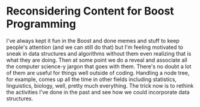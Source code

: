 # Reconsidering Content for Boost Programming

I've always kept it fun in the Boost and done memes and stuff to keep
people's attention (and we can still do that) but I'm feeling motivated
to sneak in data structures and algorithms without them even realizing
that is what they are doing. Then at some point we do a reveal and
associate all the computer science-y jargon that goes with them. There's
no doubt a lot of them are useful for things well outside of coding.
Handling a node tree, for example, comes up all the time in other fields
including statistics, linguistics, biology, well, pretty much
everything. The trick now is to rethink the activities I've done in the
past and see how we could incorporate data structures.
